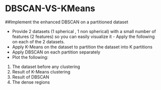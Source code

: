 # DBSCAN-VS-KMeans
##Implement the enhanced DBSCAN on a partitioned dataset

* Provide 2 datasets (1 spherical , 1 non spherical) with a small number of features (2 features) so you can easily visualize it - Apply the following on each of the 2 datasets.
* Apply K-Means on the dataset to partition the dataset into K partitions
* Apply DBSCAN on each partition separately
* Plot the following:
1. The dataset before any clustering
2. Result of K-Means clustering
3. Result of DBSCAN
4. The dense regions
